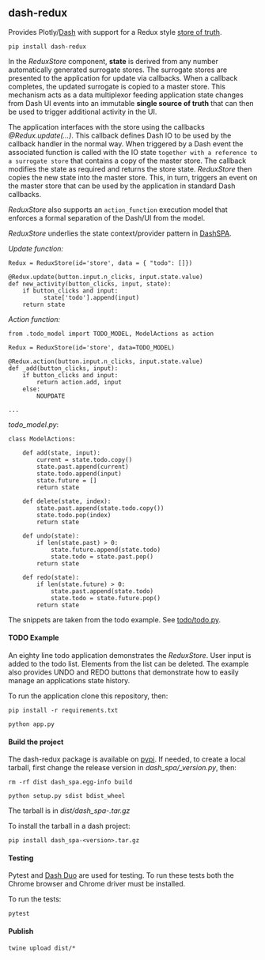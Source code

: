 ## dash-redux

Provides Plotly/[Dash] with support for a Redux style [store of truth].

    pip install dash-redux

In the *ReduxStore* component, **state** is derived from any number automatically generated
surrogate stores. The surrogate stores are presented to the application for update via callbacks.
When a callback completes, the updated surrogate is copied to a master
store. This mechanism acts as a data multiplexor feeding application state changes from Dash UI events
into an immutable **single source of truth** that can then be used to trigger
additional activity in the UI.

The application interfaces with the store using the callbacks *@Redux.update(...)*. This
callback defines Dash IO to be used by the callback handler in the normal way. When
triggered by a Dash event the associated function is called with the IO state `together
with a reference to a surrogate store` that contains a copy of the master store. The callback
modifies the state as required and returns the store state.  *ReduxStore* then copies the
new state into the master store. This, in turn, triggers an event on the master store
that can be used by the application in standard Dash callbacks.

*ReduxStore* also supports an `action_function` execution model that enforces a formal
separation of the Dash/UI from the model.

*ReduxStore* underlies the state context/provider pattern in [DashSPA](https://github.com/stevej2608/dash-spa).

*Update function:*
```
Redux = ReduxStore(id='store', data = { "todo": []})

@Redux.update(button.input.n_clicks, input.state.value)
def new_activity(button_clicks, input, state):
    if button_clicks and input:
          state['todo'].append(input)
    return state
```
*Action function:*
```
from .todo_model import TODO_MODEL, ModelActions as action

Redux = ReduxStore(id='store', data=TODO_MODEL)

@Redux.action(button.input.n_clicks, input.state.value)
def _add(button_clicks, input):
    if button_clicks and input:
        return action.add, input
    else:
        NOUPDATE

...
```
*todo_model.py*:
```
class ModelActions:

    def add(state, input):
        current = state.todo.copy()
        state.past.append(current)
        state.todo.append(input)
        state.future = []
        return state

    def delete(state, index):
        state.past.append(state.todo.copy())
        state.todo.pop(index)
        return state

    def undo(state):
        if len(state.past) > 0:
            state.future.append(state.todo)
            state.todo = state.past.pop()
        return state

    def redo(state):
        if len(state.future) > 0:
            state.past.append(state.todo)
            state.todo = state.future.pop()
        return state

```

The snippets are taken from the todo example. See [todo/todo.py](todo/todo.py).

#### TODO Example

An eighty line todo application demonstrates the *ReduxStore*. User input
is added to the todo list. Elements from the list can be deleted. The
example also provides UNDO and REDO buttons that demonstrate how to
easily manage an applications state history.

To run the application clone this repository, then:

    pip install -r requirements.txt

    python app.py

#### Build the project

The dash-redux package is available on [pypi]. If needed, to create a local
tarball, first change the release version in *dash_spa/_version.py*, then:

    rm -rf dist dash_spa.egg-info build

    python setup.py sdist bdist_wheel

The tarball is in *dist/dash_spa-<version>.tar.gz*

To install the tarball in a dash project:

    pip install dash_spa-<version>.tar.gz

#### Testing

Pytest and [Dash Duo](https://dash.plotly.com/testing) are used for testing. To run
these tests both the Chrome browser and Chrome driver must be installed.

To run the tests:

    pytest

#### Publish

    twine upload dist/*

[pypi]: https://pypi.org/project/dash-redux/
[Dash]: https://dash.plot.ly/introduction
[store of truth]: https://redux.js.org/understanding/thinking-in-redux/three-principles
